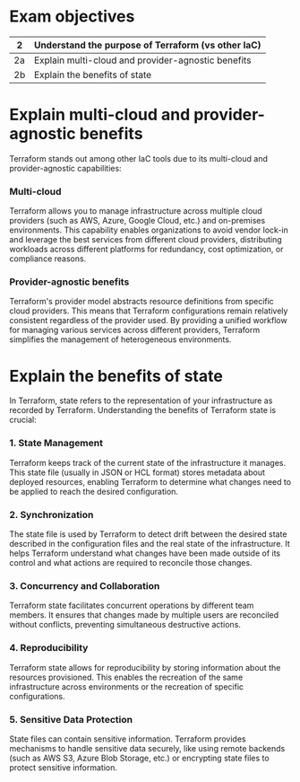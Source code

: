 # Exam objectives

| 2  | **Understand the purpose of Terraform (vs other IaC)** |
|----|--------------------------------------------------------|
| 2a | Explain multi-cloud and provider-agnostic benefits     |
| 2b | Explain the benefits of state                          |

# Explain multi-cloud and provider-agnostic benefits

Terraform stands out among other IaC tools due to its multi-cloud and provider-agnostic capabilities:

### Multi-cloud
Terraform allows you to manage infrastructure across multiple cloud providers (such as AWS, Azure, Google Cloud, etc.) and on-premises environments. This capability enables organizations to avoid vendor lock-in and leverage the best services from different cloud providers, distributing workloads across different platforms for redundancy, cost optimization, or compliance reasons.

### Provider-agnostic benefits
Terraform's provider model abstracts resource definitions from specific cloud providers. This means that Terraform configurations remain relatively consistent regardless of the provider used. By providing a unified workflow for managing various services across different providers, Terraform simplifies the management of heterogeneous environments.

# Explain the benefits of state

In Terraform, state refers to the representation of your infrastructure as recorded by Terraform. Understanding the benefits of Terraform state is crucial:

### 1. State Management
Terraform keeps track of the current state of the infrastructure it manages. This state file (usually in JSON or HCL format) stores metadata about deployed resources, enabling Terraform to determine what changes need to be applied to reach the desired configuration.

### 2. Synchronization
The state file is used by Terraform to detect drift between the desired state described in the configuration files and the real state of the infrastructure. It helps Terraform understand what changes have been made outside of its control and what actions are required to reconcile those changes.

### 3. Concurrency and Collaboration
Terraform state facilitates concurrent operations by different team members. It ensures that changes made by multiple users are reconciled without conflicts, preventing simultaneous destructive actions.

### 4. Reproducibility
Terraform state allows for reproducibility by storing information about the resources provisioned. This enables the recreation of the same infrastructure across environments or the recreation of specific configurations.

### 5. Sensitive Data Protection
State files can contain sensitive information. Terraform provides mechanisms to handle sensitive data securely, like using remote backends (such as AWS S3, Azure Blob Storage, etc.) or encrypting state files to protect sensitive information.